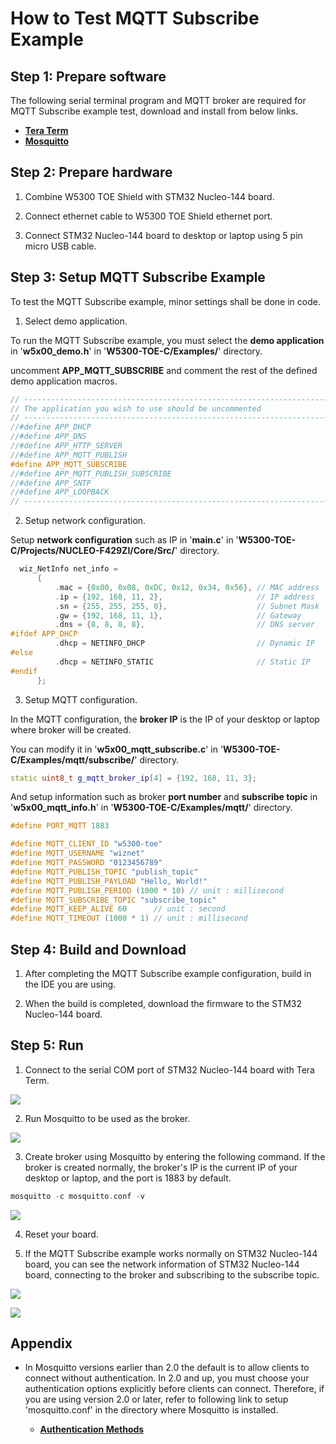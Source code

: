 # How to Test MQTT Subscribe Example



## Step 1: Prepare software

The following serial terminal program and MQTT broker are required for MQTT Subscribe example test, download and install from below links.

- [**Tera Term**][link-tera_term]
- [**Mosquitto**][link-mosquitto]



## Step 2: Prepare hardware

1. Combine W5300 TOE Shield with STM32 Nucleo-144 board.

2. Connect ethernet cable to W5300 TOE Shield ethernet port.

3. Connect STM32 Nucleo-144 board to desktop or laptop using 5 pin micro USB cable.



## Step 3: Setup MQTT Subscribe Example

To test the MQTT Subscribe example, minor settings shall be done in code.

1. Select demo application.

To run the MQTT Subscribe example, you must select the **demo application** in '**w5x00_demo.h**' in '**W5300-TOE-C/Examples/**' directory.

uncomment **APP_MQTT_SUBSCRIBE** and comment the rest of the defined demo application macros.

```cpp
// ----------------------------------------------------------------------------------------------------
// The application you wish to use should be uncommented
// ----------------------------------------------------------------------------------------------------
//#define APP_DHCP
//#define APP_DNS
//#define APP_HTTP_SERVER
//#define APP_MQTT_PUBLISH
#define APP_MQTT_SUBSCRIBE
//#define APP_MQTT_PUBLISH_SUBSCRIBE
//#define APP_SNTP
//#define APP_LOOPBACK
// ----------------------------------------------------------------------------------------------------
```

2. Setup network configuration.

Setup **network configuration** such as IP in '**main.c**' in '**W5300-TOE-C/Projects/NUCLEO-F429ZI/Core/Src/**' directory.

```cpp
  wiz_NetInfo net_info =
      {
          .mac = {0x00, 0x08, 0xDC, 0x12, 0x34, 0x56}, // MAC address
          .ip = {192, 168, 11, 2},                     // IP address
          .sn = {255, 255, 255, 0},                    // Subnet Mask
          .gw = {192, 168, 11, 1},                     // Gateway
          .dns = {8, 8, 8, 8},                         // DNS server
#ifdef APP_DHCP
          .dhcp = NETINFO_DHCP                         // Dynamic IP
#else
          .dhcp = NETINFO_STATIC                       // Static IP
#endif
      };
```

3. Setup MQTT configuration.

In the MQTT configuration, the **broker IP** is the IP of your desktop or laptop where broker will be created.

You can modify it in '**w5x00_mqtt_subscribe.c**' in '**W5300-TOE-C/Examples/mqtt/subscribe/**' directory.

```cpp
static uint8_t g_mqtt_broker_ip[4] = {192, 168, 11, 3};
```

And setup information such as broker **port number** and **subscribe topic** in '**w5x00_mqtt_info.h**' in '**W5300-TOE-C/Examples/mqtt/**' directory.

```cpp
#define PORT_MQTT 1883

#define MQTT_CLIENT_ID "w5300-toe"
#define MQTT_USERNAME "wiznet"
#define MQTT_PASSWORD "0123456789"
#define MQTT_PUBLISH_TOPIC "publish_topic"
#define MQTT_PUBLISH_PAYLOAD "Hello, World!"
#define MQTT_PUBLISH_PERIOD (1000 * 10) // unit : millisecond
#define MQTT_SUBSCRIBE_TOPIC "subscribe_topic"
#define MQTT_KEEP_ALIVE 60      // unit : second
#define MQTT_TIMEOUT (1000 * 1) // unit : millisecond
```



## Step 4: Build and Download

1. After completing the MQTT Subscribe example configuration, build in the IDE you are using.

2. When the build is completed, download the firmware to the STM32 Nucleo-144 board.



## Step 5: Run

1. Connect to the serial COM port of STM32 Nucleo-144 board with Tera Term.

![][link-connect_to_serial_com_port]

2. Run Mosquitto to be used as the broker.

![][link-run_mosquitto]

3. Create broker using Mosquitto by entering the following command. If the broker is created normally, the broker's IP is the current IP of your desktop or laptop, and the port is 1883 by default.

```cpp
mosquitto -c mosquitto.conf -v
```

![][link-create_broker_using_mosquitto]

4. Reset your board.

5. If the MQTT Subscribe example works normally on STM32 Nucleo-144 board, you can see the network information of STM32 Nucleo-144 board, connecting to the broker and subscribing to the subscribe topic.

![][link-network_information_of_stm32_nucleo-144_board_connecting_to_broker_and_subscribing_to_subscribe_topic_1]

![][link-network_information_of_stm32_nucleo-144_board_connecting_to_broker_and_subscribing_to_subscribe_topic_2]



## Appendix

- In Mosquitto versions earlier than 2.0 the default is to allow clients to connect without authentication. In 2.0 and up, you must choose your authentication options explicitly before clients can connect. Therefore, if you are using version 2.0 or later, refer to following link to setup 'mosquitto.conf' in the directory where Mosquitto is installed.

    - [**Authentication Methods**][link-authentication_methods]



<!--
Link
-->

[link-tera_term]: https://osdn.net/projects/ttssh2/releases/
[link-mosquitto]: https://mosquitto.org/download/
[link-connect_to_serial_com_port]: https://github.com/Wiznet/W5300-TOE-C/blob/main/Static/images/mqtt/subscribe/connect_to_serial_com_port.png
[link-run_mosquitto]: https://github.com/Wiznet/W5300-TOE-C/blob/main/Static/images/mqtt/subscribe/run_mosquitto.png
[link-create_broker_using_mosquitto]: https://github.com/Wiznet/W5300-TOE-C/blob/main/Static/images/mqtt/subscribe/create_broker_using_mosquitto.png
[link-network_information_of_stm32_nucleo-144_board_connecting_to_broker_and_subscribing_to_subscribe_topic_1]: https://github.com/Wiznet/W5300-TOE-C/blob/main/Static/images/mqtt/subscribe/network_information_of_stm32_nucleo-144_board_connecting_to_broker_and_subscribing_to_subscribe_topic_1.png
[link-network_information_of_stm32_nucleo-144_board_connecting_to_broker_and_subscribing_to_subscribe_topic_2]: https://github.com/Wiznet/W5300-TOE-C/blob/main/Static/images/mqtt/subscribe/network_information_of_stm32_nucleo-144_board_connecting_to_broker_and_subscribing_to_subscribe_topic_2.png
[link-authentication_methods]: https://mosquitto.org/documentation/authentication-methods/
